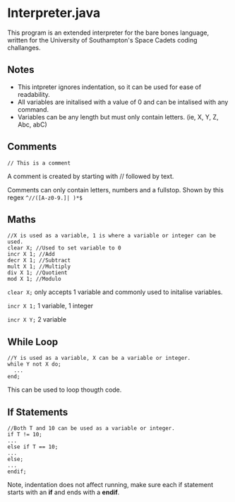 # Interpreter.java
This program is an extended interpreter for the bare bones language, written for the University of Southampton's Space Cadets coding challanges.

## Notes
- This intpreter ignores indentation, so it can be used for ease of readability.
- All variables are initalised with a value of 0 and can be intalised with any command.
- Variables can be any length but must only contain letters. (ie, X, Y, Z, Abc, abC)

## Comments
    // This is a comment
A comment is created by starting with // followed by text. 

Comments can only contain letters, numbers and a fullstop. Shown by this regex `^//([A-z0-9.]| )*$`

## Maths 
    //X is used as a variable, 1 is where a variable or integer can be used.
    clear X; //Used to set variable to 0
    incr X 1; //Add
    decr X 1; //Subtract
    mult X 1; //Multiply
    div X 1; //Quotient
    mod X 1; //Modulo

`clear X;` only accepts 1 variable and commonly used to initalise variables.

`incr X 1;` 1 variable, 1 integer

`incr X Y;` 2 variable

## While Loop
    //Y is used as a variable, X can be a variable or integer.
    while Y not X do;
      ...
    end;

This can be used to loop thougth code.

## If Statements
    //Both T and 10 can be used as a variable or integer.
    if T != 10;
    ...
    else if T == 10;
    ...
    else;
    ...
    endif;

Note, indentation does not affect running, make sure each if statement starts with an **if** and ends with a **endif**. 
